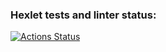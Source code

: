 ### Hexlet tests and linter status:
[![Actions Status](https://github.com/ArtemB91/java-project-lvl4/workflows/hexlet-check/badge.svg)](https://github.com/ArtemB91/java-project-lvl4/actions)